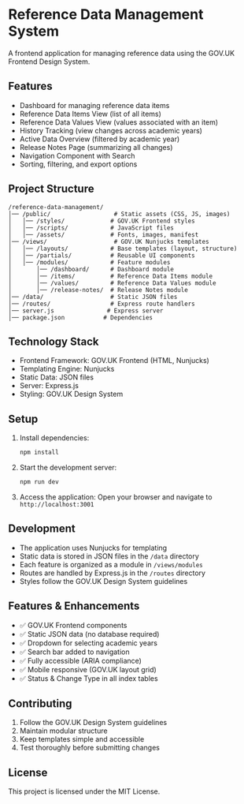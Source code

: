 # Reference Data Management System

A frontend application for managing reference data using the GOV.UK Frontend Design System.

## Features

- Dashboard for managing reference data items
- Reference Data Items View (list of all items)
- Reference Data Values View (values associated with an item)
- History Tracking (view changes across academic years)
- Active Data Overview (filtered by academic year)
- Release Notes Page (summarizing all changes)
- Navigation Component with Search
- Sorting, filtering, and export options

## Project Structure

```
/reference-data-management/
│── /public/                  # Static assets (CSS, JS, images)
│   │── /styles/             # GOV.UK Frontend styles
│   │── /scripts/            # JavaScript files
│   │── /assets/             # Fonts, images, manifest
│── /views/                   # GOV.UK Nunjucks templates
│   │── /layouts/            # Base templates (layout, structure)
│   │── /partials/           # Reusable UI components
│   │── /modules/            # Feature modules
│       │── /dashboard/      # Dashboard module
│       │── /items/          # Reference Data Items module
│       │── /values/         # Reference Data Values module
│       │── /release-notes/  # Release Notes module
│── /data/                   # Static JSON files
│── /routes/                 # Express route handlers
│── server.js               # Express server
│── package.json           # Dependencies
```

## Technology Stack

- Frontend Framework: GOV.UK Frontend (HTML, Nunjucks)
- Templating Engine: Nunjucks
- Static Data: JSON files
- Server: Express.js
- Styling: GOV.UK Design System

## Setup

1. Install dependencies:
   ```bash
   npm install
   ```

2. Start the development server:
   ```bash
   npm run dev
   ```

3. Access the application:
   Open your browser and navigate to `http://localhost:3001`

## Development

- The application uses Nunjucks for templating
- Static data is stored in JSON files in the `/data` directory
- Each feature is organized as a module in `/views/modules`
- Routes are handled by Express.js in the `/routes` directory
- Styles follow the GOV.UK Design System guidelines

## Features & Enhancements

- ✅ GOV.UK Frontend components
- ✅ Static JSON data (no database required)
- ✅ Dropdown for selecting academic years
- ✅ Search bar added to navigation
- ✅ Fully accessible (ARIA compliance)
- ✅ Mobile responsive (GOV.UK layout grid)
- ✅ Status & Change Type in all index tables

## Contributing

1. Follow the GOV.UK Design System guidelines
2. Maintain modular structure
3. Keep templates simple and accessible
4. Test thoroughly before submitting changes

## License

This project is licensed under the MIT License.
